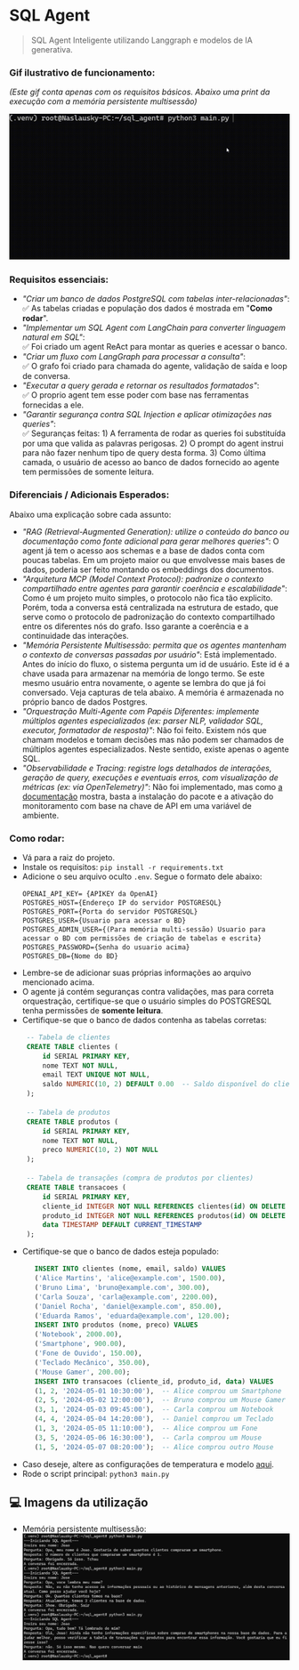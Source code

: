 # SQL Agent
> SQL Agent Inteligente utilizando Langgraph e modelos de IA generativa.

### Gif ilustrativo de funcionamento:  
_(Este gif conta apenas com os requisitos básicos. Abaixo uma print da execução com a memória persistente multisessão)_


![gif](./docs/sql_agent.gif)

### Requisitos essenciais:
 - _"Criar um banco de dados PostgreSQL com tabelas inter-relacionadas"_:  
    ✅ As tabelas criadas e população dos dados é mostrada em "**Como rodar**".
 - _"Implementar um SQL Agent com LangChain para converter linguagem natural em SQL"_:  
    ✅ Foi criado um agent ReAct para montar as queries e acessar o banco.
 - _"Criar um fluxo com LangGraph para processar a consulta"_:  
    ✅ O grafo foi criado para chamada do agente, validação de saída e loop de conversa.
 - _"Executar a query gerada e retornar os resultados formatados"_:  
    ✅ O proprio agent tem esse poder com base nas ferramentas fornecidas a ele.
 - _"Garantir segurança contra SQL Injection e aplicar otimizações nas queries"_:  
    ✅ Seguranças feitas:
         1) A ferramenta de rodar as queries foi substituída por uma que valida as palavras perigosas.
         2) O prompt do agent instrui para não fazer nenhum tipo de query desta forma.
         3) Como última camada, o usuário de acesso ao banco de dados fornecido ao agente tem permissões de somente leitura.

 ### Diferenciais / Adicionais Esperados:
 Abaixo uma explicação sobre cada assunto:
 - _"RAG (Retrieval-Augmented Generation): utilize o conteúdo do banco ou documentação como fonte adicional para gerar melhores queries"_:
     O agent já tem o acesso aos schemas e a base de dados conta com poucas tabelas. Em um projeto maior ou que envolvesse mais bases de dados, poderia ser feito montando os embeddings dos documentos.
 - _"Arquitetura MCP (Model Context Protocol): padronize o contexto compartilhado entre agentes para garantir coerência e escalabilidade"_:
     Como é um projeto muito simples, o protocolo não fica tão explicito. Porém, toda a conversa está centralizada na estrutura de estado, que serve como o protocolo de padronização do contexto compartilhado entre os diferentes nós do grafo. Isso garante a coerência e a continuidade das interações.
 - _"Memória Persistente Multisessão: permita que os agentes mantenham o contexto de conversas passadas por usuário"_:
     Está implementado. Antes do início do fluxo, o sistema pergunta um id de usuário. Este id é a chave usada para armazenar na memória de longo termo. 
     Se este mesmo usuário entra novamente, o agente se lembra do que já foi conversado. Veja capturas de tela abaixo. A memória é armazenada no próprio banco de dados Postgres.
 - _"Orquestração Multi-Agente com Papéis Diferentes: implemente múltiplos agentes especializados (ex: parser NLP, validador SQL, executor, formatador de resposta)"_:
     Não foi feito. Existem nós que chamam modelos e tomam decisões mas não podem ser chamados de múltiplos agentes especializados. Neste sentido, existe apenas o agente SQL.
 - _"Observabilidade e Tracing: registre logs detalhados de interações, geração de query, execuções e eventuais erros, com visualização de métricas (ex: via OpenTelemetry)"_:
     Não foi implementado, mas como [a documentação](https://docs.smith.langchain.com/observability/how_to_guides/trace_langchain_with_otel) mostra, basta a instalação do pacote
     e a ativação do monitoramento com base na chave de API em uma variável de ambiente.

### Como rodar:
 - Vá para a raiz do projeto.
 - Instale os requisitos:
   ```pip install -r requirements.txt```
 - Adicione o seu arquivo oculto ```.env```. Segue o formato dele abaixo:
   ```   
   OPENAI_API_KEY= {APIKEY da OpenAI}
   POSTGRES_HOST={Endereço IP do servidor POSTGRESQL}
   POSTGRES_PORT={Porta do servidor POSTGRESQL}
   POSTGRES_USER={Usuario para acessar o BD}
   POSTGRES_ADMIN_USER={(Para memória multi-sessão) Usuario para acessar o BD com permissões de criação de tabelas e escrita}
   POSTGRES_PASSWORD={Senha do usuario acima}
   POSTGRES_DB={Nome do BD}
    ```
 - Lembre-se de adicionar suas próprias informações ao arquivo mencionado acima.
 - O agente já contém seguranças contra validações, mas para correta orquestração, certifique-se que o usuário simples do POSTGRESQL tenha permissões de **somente leitura**.
 - Certifique-se que o banco de dados contenha as tabelas corretas:
   ```sql
    -- Tabela de clientes
    CREATE TABLE clientes (
        id SERIAL PRIMARY KEY,
        nome TEXT NOT NULL,
        email TEXT UNIQUE NOT NULL,
        saldo NUMERIC(10, 2) DEFAULT 0.00  -- Saldo disponível do cliente
    );
    
    -- Tabela de produtos
    CREATE TABLE produtos (
        id SERIAL PRIMARY KEY,
        nome TEXT NOT NULL,
        preco NUMERIC(10, 2) NOT NULL
    );
    
    -- Tabela de transações (compra de produtos por clientes)
    CREATE TABLE transacoes (
        id SERIAL PRIMARY KEY,
        cliente_id INTEGER NOT NULL REFERENCES clientes(id) ON DELETE CASCADE,
        produto_id INTEGER NOT NULL REFERENCES produtos(id) ON DELETE SET NULL,
        data TIMESTAMP DEFAULT CURRENT_TIMESTAMP
    );
   ```
 - Certifique-se que o banco de dados esteja populado:
   ```sql
      INSERT INTO clientes (nome, email, saldo) VALUES
      ('Alice Martins', 'alice@example.com', 1500.00),
      ('Bruno Lima', 'bruno@example.com', 300.00),
      ('Carla Souza', 'carla@example.com', 2200.00),
      ('Daniel Rocha', 'daniel@example.com', 850.00),
      ('Eduarda Ramos', 'eduarda@example.com', 120.00);
      INSERT INTO produtos (nome, preco) VALUES
      ('Notebook', 2000.00),
      ('Smartphone', 900.00),
      ('Fone de Ouvido', 150.00),
      ('Teclado Mecânico', 350.00),
      ('Mouse Gamer', 200.00);
      INSERT INTO transacoes (cliente_id, produto_id, data) VALUES
      (1, 2, '2024-05-01 10:30:00'),  -- Alice comprou um Smartphone
      (2, 5, '2024-05-02 12:00:00'),  -- Bruno comprou um Mouse Gamer
      (3, 1, '2024-05-03 09:45:00'),  -- Carla comprou um Notebook
      (4, 4, '2024-05-04 14:20:00'),  -- Daniel comprou um Teclado
      (1, 3, '2024-05-05 11:10:00'),  -- Alice comprou um Fone
      (3, 5, '2024-05-06 16:30:00'),  -- Carla comprou um Mouse
      (1, 5, '2024-05-07 08:20:00');  -- Alice comprou outro Mouse
   ```
- Caso deseje, altere as configurações de temperatura e modelo [aqui](./config/llm_settings.py).
- Rode o script principal: ```python3 main.py```

## 💻 Imagens da utilização
- Memória persistente multisessão:
![til](./docs/long_term_memory.jpg)
